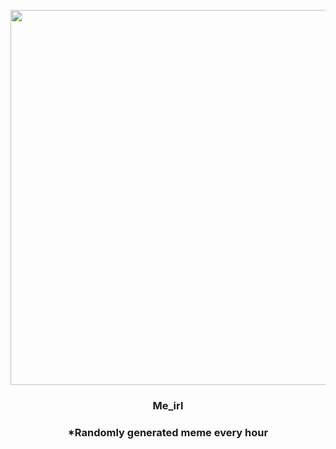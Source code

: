 <p align="center">
        <img src="https://i.redd.it/pvx9gmlf2iw91.jpg" width="600" height="600">
        </p>
        <h3 align="center">Me_irl</h3>
        <h3 align="center">*Randomly generated meme every hour</h3>
    